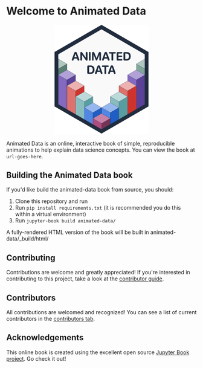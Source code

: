 # Welcome to Animated Data

<p align="center">
  <img src="animated-data/content/images/logo/logo.png" width="250">
</p>

Animated Data is an online, interactive book of simple, reproducible animations to help explain data science concepts. You can view the book at `url-goes-here`.

## Building the Animated Data book

If you'd like build the animated-data book from source, you should:

1. Clone this repository and run
2. Run `pip install requirements.txt` (it is recommended you do this within a virtual environment)
3. Run `jupyter-book build animated-data/`

A fully-rendered HTML version of the book will be built in animated-data/_build/html/

## Contributing

Contributions are welcome and greatly appreciated! If you're interested in contributing to this project, take a look at the [contributor guide](CONTRIBUTING.md).

## Contributors

All contributions are welcomed and recognized! You can see a list of current contributors in the [contributors tab](https://github.com/TomasBeuzen/animated-data/graphs/contributors).

## Acknowledgements

This online book is created using the excellent open source [Jupyter Book project](https://jupyterbook.org/). Go check it out!
